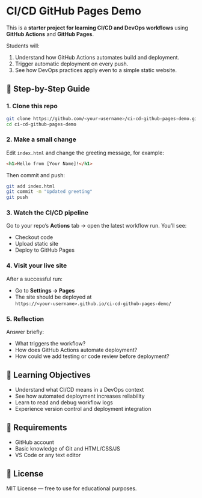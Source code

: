 # CI/CD GitHub Pages Demo

This is a **starter project for learning CI/CD and DevOps workflows** using **GitHub Actions** and **GitHub Pages**.

Students will:
1. Understand how GitHub Actions automates build and deployment.
2. Trigger automatic deployment on every push.
3. See how DevOps practices apply even to a simple static website.

## 🚀 Step-by-Step Guide

### 1. Clone this repo
```bash
git clone https://github.com/<your-username>/ci-cd-github-pages-demo.git
cd ci-cd-github-pages-demo
```

### 2. Make a small change
Edit `index.html` and change the greeting message, for example:
```html
<h1>Hello from [Your Name]!</h1>
```

Then commit and push:
```bash
git add index.html
git commit -m "Updated greeting"
git push
```

### 3. Watch the CI/CD pipeline
Go to your repo’s **Actions** tab → open the latest workflow run.
You’ll see:
- Checkout code  
- Upload static site  
- Deploy to GitHub Pages

### 4. Visit your live site
After a successful run:
- Go to **Settings → Pages**
- The site should be deployed at  
  `https://<your-username>.github.io/ci-cd-github-pages-demo/`

### 5. Reflection
Answer briefly:
- What triggers the workflow?
- How does GitHub Actions automate deployment?
- How could we add testing or code review before deployment?

## 🧠 Learning Objectives
- Understand what CI/CD means in a DevOps context  
- See how automated deployment increases reliability  
- Learn to read and debug workflow logs  
- Experience version control and deployment integration

## 🔧 Requirements
- GitHub account  
- Basic knowledge of Git and HTML/CSS/JS  
- VS Code or any text editor

## 📄 License
MIT License — free to use for educational purposes.
